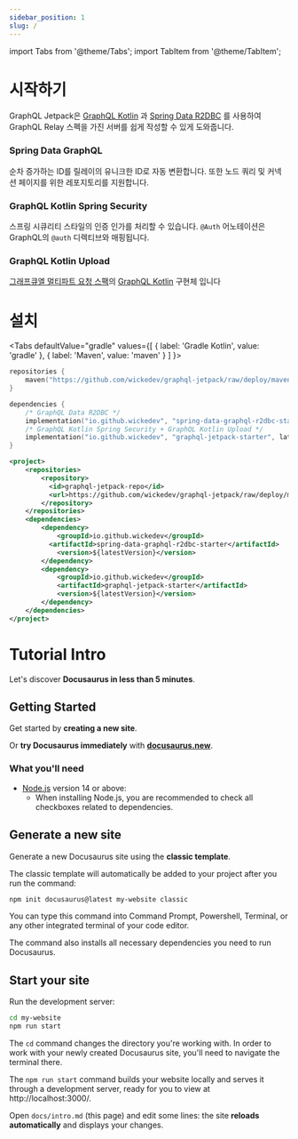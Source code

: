 ```yaml
---
sidebar_position: 1
slug: /
---
```


import Tabs from '@theme/Tabs';
import TabItem from '@theme/TabItem';

# 시작하기

GraphQL Jetpack은 [GraphQL Kotlin](https://opensource.expediagroup.com/graphql-kotlin) 과 [Spring Data R2DBC](https://spring.io/projects/spring-data-r2dbc) 를 사용하여 GraphQL Relay 스펙을 가진 서버를 쉽게 작성할 수 있게 도와줍니다.

### Spring Data GraphQL

순차 증가하는 ID를 릴레이의 유니크한 ID로 자동 변환합니다. 또한 노드 쿼리 및 커넥션 페이지를 위한 레포지토리를 지원합니다.

### GraphQL Kotlin Spring Security

스프링 시큐리티 스타일의 인증 인가를 처리할 수 있습니다. `@Auth` 어노테이션은 GraphQL의 `@auth` 디렉티브와 매핑됩니다. 

### GraphQL Kotlin Upload

[그래프큐엘 멀티파트 요청 스팩](https://github.com/jaydenseric/graphql-multipart-request-spec)의 [GraphQL Kotlin](https://opensource.expediagroup.com/graphql-kotlin/docs/) 구현체 입니다

# 설치

<Tabs
defaultValue="gradle"
values={[
{ label: 'Gradle Kotlin', value: 'gradle' },
{ label: 'Maven', value: 'maven' }
]
}>

<TabItem value="gradle">

```kotlin
repositories { 
    maven("https://github.com/wickedev/graphql-jetpack/raw/deploy/maven-repo")
}

dependencies {
    /* GraphQL Data R2DBC */
    implementation("io.github.wickedev", "spring-data-graphql-r2dbc-starter", latestVersion)
    /* GraphQL Kotlin Spring Security + GraphQL Kotlin Upload */
    implementation("io.github.wickedev", "graphql-jetpack-starter", latestVersion)
}
```

</TabItem>
<TabItem value="maven">

```xml
<project>
    <repositories>
        <repository>
          <id>graphql-jetpack-repo</id>
          <url>https://github.com/wickedev/graphql-jetpack/raw/deploy/maven-repo</url>
        </repository>
    </repositories>
    <dependencies>
        <dependency>
            <groupId>io.github.wickedev</groupId>
          <artifactId>spring-data-graphql-r2dbc-starter</artifactId>
            <version>${latestVersion}</version>
        </dependency>
        <dependency>
            <groupId>io.github.wickedev</groupId>
            <artifactId>graphql-jetpack-starter</artifactId>
            <version>${latestVersion}</version>
        </dependency>
    </dependencies>
</project>
```

</TabItem>
</Tabs>

# Tutorial Intro

Let's discover **Docusaurus in less than 5 minutes**.

## Getting Started

Get started by **creating a new site**.

Or **try Docusaurus immediately** with **[docusaurus.new](https://docusaurus.new)**.

### What you'll need

- [Node.js](https://nodejs.org/en/download/) version 14 or above:
  - When installing Node.js, you are recommended to check all checkboxes related to dependencies.

## Generate a new site

Generate a new Docusaurus site using the **classic template**.

The classic template will automatically be added to your project after you run the command:

```bash
npm init docusaurus@latest my-website classic
```

You can type this command into Command Prompt, Powershell, Terminal, or any other integrated terminal of your code editor.

The command also installs all necessary dependencies you need to run Docusaurus.

## Start your site

Run the development server:

```bash
cd my-website
npm run start
```

The `cd` command changes the directory you're working with. In order to work with your newly created Docusaurus site, you'll need to navigate the terminal there.

The `npm run start` command builds your website locally and serves it through a development server, ready for you to view at http://localhost:3000/.

Open `docs/intro.md` (this page) and edit some lines: the site **reloads automatically** and displays your changes.
